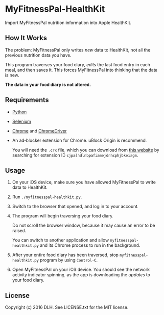 # MyFitnessPal-HealthKit

Import MyFitnessPal nutrition information into Apple HealthKit.

## How It Works

The problem: MyFitnessPal only writes *new* data to HealthKit, not all the
previous nutrition data you have.

This program traverses your food diary, *edits* the last food entry in each
meal, and then saves it. This forces MyFitnessPal into thinking that the data
is new.

**The data in your food diary is not altered.**

## Requirements

* [Python](https://www.python.org)
* [Selenium](http://www.seleniumhq.org)
* [Chrome](https://www.google.com/chrome/) and
  [ChromeDriver](https://sites.google.com/a/chromium.org/chromedriver/)
* An ad-blocker extension for Chrome. uBlock Origin is recommend.

  You will need the `.crx` file, which you can download from [this
  website](http://chrome-extension-downloader.com) by searching for extension
  ID `cjpalhdlnbpafiamejdnhcphjbkeiagm`.

## Usage

1. On your iOS device, make sure you have allowed MyFitnessPal to write data to
   HealthKit.
2. Run `./myfitnesspal-healthkit.py`.
3. Switch to the browser that opened, and log in to your account.
4. The program will begin traversing your food diary.

   Do not scroll the browser window, because it may cause an error to be
   raised.
   
   You can switch to another application and allow `myfitnesspal-healthkit.py`
   and its Chrome process to run in the background.
5. After your entire food diary has been traversed, stop
   `myfitnesspal-healthkit.py` program by using `Control-C`.
6. Open MyFitnessPal on your iOS device. You should see the network activity
   indicator spinning, as the app is downloading the *updates* to your food
   diary.

## License

Copyright (c) 2016 DLH. See LICENSE.txt for the MIT license.
